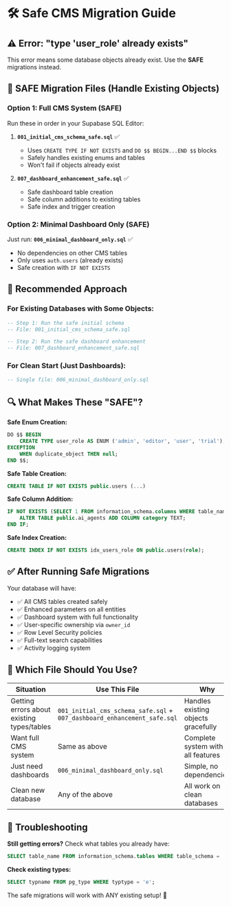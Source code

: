 # 🛠️ Safe CMS Migration Guide

## ⚠️ Error: "type 'user_role' already exists"

This error means some database objects already exist. Use the **SAFE** migrations instead.

## 🔧 **SAFE Migration Files** (Handle Existing Objects)

### Option 1: Full CMS System (SAFE)

Run these in order in your Supabase SQL Editor:

1. **`001_initial_cms_schema_safe.sql`** ✅
   - Uses `CREATE TYPE IF NOT EXISTS` and `DO $$ BEGIN...END $$` blocks
   - Safely handles existing enums and tables
   - Won't fail if objects already exist

2. **`007_dashboard_enhancement_safe.sql`** ✅
   - Safe dashboard table creation
   - Safe column additions to existing tables
   - Safe index and trigger creation

### Option 2: Minimal Dashboard Only (SAFE)

Just run: **`006_minimal_dashboard_only.sql`** ✅
- No dependencies on other CMS tables
- Only uses `auth.users` (already exists)
- Safe creation with `IF NOT EXISTS`

## 🚀 **Recommended Approach**

### For Existing Databases with Some Objects:
```sql
-- Step 1: Run the safe initial schema
-- File: 001_initial_cms_schema_safe.sql

-- Step 2: Run the safe dashboard enhancement
-- File: 007_dashboard_enhancement_safe.sql
```

### For Clean Start (Just Dashboards):
```sql
-- Single file: 006_minimal_dashboard_only.sql
```

## 🔍 **What Makes These "SAFE"?**

**Safe Enum Creation:**
```sql
DO $$ BEGIN
    CREATE TYPE user_role AS ENUM ('admin', 'editor', 'user', 'trial');
EXCEPTION
    WHEN duplicate_object THEN null;
END $$;
```

**Safe Table Creation:**
```sql
CREATE TABLE IF NOT EXISTS public.users (...)
```

**Safe Column Addition:**
```sql
IF NOT EXISTS (SELECT 1 FROM information_schema.columns WHERE table_name='ai_agents' AND column_name='category') THEN
    ALTER TABLE public.ai_agents ADD COLUMN category TEXT;
END IF;
```

**Safe Index Creation:**
```sql
CREATE INDEX IF NOT EXISTS idx_users_role ON public.users(role);
```

## ✅ **After Running Safe Migrations**

Your database will have:
- ✅ All CMS tables created safely
- ✅ Enhanced parameters on all entities
- ✅ Dashboard system with full functionality
- ✅ User-specific ownership via `owner_id`
- ✅ Row Level Security policies
- ✅ Full-text search capabilities
- ✅ Activity logging system

## 🎯 **Which File Should You Use?**

| Situation | Use This File | Why |
|-----------|---------------|-----|
| Getting errors about existing types/tables | `001_initial_cms_schema_safe.sql` + `007_dashboard_enhancement_safe.sql` | Handles existing objects gracefully |
| Want full CMS system | Same as above | Complete system with all features |
| Just need dashboards | `006_minimal_dashboard_only.sql` | Simple, no dependencies |
| Clean new database | Any of the above | All work on clean databases |

## 🚨 **Troubleshooting**

**Still getting errors?** Check what tables you already have:
```sql
SELECT table_name FROM information_schema.tables WHERE table_schema = 'public';
```

**Check existing types:**
```sql
SELECT typname FROM pg_type WHERE typtype = 'e';
```

The safe migrations will work with ANY existing setup! 🎉